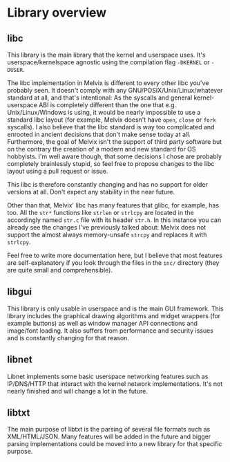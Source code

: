 # Library overview

## libc

This library is the main library that the kernel and userspace uses. It's userspace/kernelspace agnostic using the compilation flag `-DKERNEL` or `-DUSER`.

The libc implementation in Melvix is different to every other libc you've probably seen. It doesn't comply with any GNU/POSIX/Unix/Linux/whatever standard at all, and that's intentional: As the syscalls and general kernel-userspace ABI is completely different than the one that e.g. Unix/Linux/Windows is using, it would be nearly impossible to use a standard libc layout (for example, Melvix doesn't have `open`, `close` or `fork` syscalls). I also believe that the libc standard is way too complicated and enrooted in ancient decisions that don't make sense today at all. Furthermore, the goal of Melvix isn't the support of third party software but on the contrary the creation of a modern and new standard for OS hobbyists. I'm well aware though, that some decisions I chose are probably completely brainlessly stupid, so feel free to propose changes to the libc layout using a pull request or issue.

This libc is therefore constantly changing and has no support for older versions at all. Don't expect any stability in the near future.

Other than that, Melvix' libc has many features that glibc, for example, has too. All the `str*` functions like `strlen` or `strlcpy` are located in the accordingly named `str.c` file with its header `str.h`. In this instance you can already see the changes I've previously talked about: Melvix does not support the almost always memory-unsafe `strcpy` and replaces it with `strlcpy`.

Feel free to write more documentation here, but I believe that most features are self-explanatory if you look through the files in the `inc/` directory (they are quite small and comprehensible).

## libgui

This library is only usable in userspace and is the main GUI framework. This library includes the graphical drawing algorithms and widget wrappers (for example buttons) as well as window manager API connections and image/font loading. It also suffers from performance and security issues and is constantly changing for that reason.

## libnet

Libnet implements some basic userspace networking features such as IP/DNS/HTTP that interact with the kernel network implementations. It's not nearly finished and will change a lot in the future.

## libtxt

The main purpose of libtxt is the parsing of several file formats such as XML/HTML/JSON. Many features will be added in the future and bigger parsing implementations could be moved into a new library for that specific purpose.
